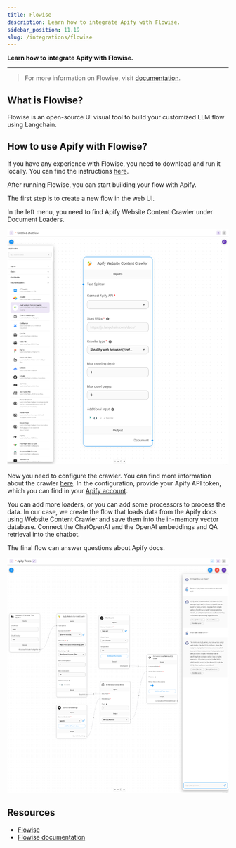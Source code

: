```yaml
---
title: Flowise
description: Learn how to integrate Apify with Flowise.
sidebar_position: 11.19
slug: /integrations/flowise
---
```


**Learn how to integrate Apify with Flowise.**

---

> For more information on Flowise, visit [documentation](https://flowiseai.com/).

## What is Flowise?

Flowise is an open-source UI visual tool to build your customized LLM flow using Langchain.

## How to use Apify with Flowise?

If you have any experience with Flowise, you need to download and run it locally.
You can find the instructions [here](https://github.com/FlowiseAI/Flowise#quick-start).

After running Flowise, you can start building your flow with Apify.

The first step is to create a new flow in the web UI.

In the left menu, you need to find Apify Website Content Crawler under Document Loaders.

![Flowise and Apify](images/flowise.png)

Now you need to configure the crawler. You can find more information about the crawler [here](https://apify.com/apify/website-content-crawler).
In the configuration, provide your Apify API token, which you can find in your [Apify account](https://my.apify.com/account#/integrations).

You can add more loaders, or you can add some processors to process the data.
In our case, we create the flow that loads data from the Apify docs using Website Content Crawler and save them into the in-memory vector database.
Connect the ChatOpenAI and the OpenAI embeddings and QA retrieval into the chatbot.

The final flow can answer questions about Apify docs.

![Flowise and Apify](images/flowise-2.png)

## Resources

* [Flowise](https://flowiseai.com/)
* [Flowise documentation](https://github.com/FlowiseAI/Flowise#quick-start)
